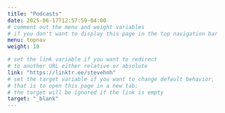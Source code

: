 ```yaml
---
title: "Podcasts"
date: 2025-06-17T12:57:59-04:00
# comment out the menu and weight variables
# if you don't want to display this page in the top navigation bar
menu: topnav
weight: 10

# set the link variable if you want to redirect 
# to another URL either relative or absolute
link: "https://linktr.ee/stevehnh"
# set the target variable if you want to change default behavior, 
# that is to open this page in a new tab; 
# the target will be ignored if the link is empty
target: "_blank"
---
```

